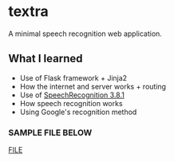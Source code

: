 # textra
A  minimal speech recognition web application.

## What I learned
* Use of Flask framework + Jinja2
* How the internet and server works + routing
* Use of [SpeechRecognition 3.8.1](https://pypi.org/project/SpeechRecognition/)
* How speech recognition works
* Using Google's recognition method

### SAMPLE FILE BELOW
[FILE](https://www.voiptroubleshooter.com/open_speech/american/OSR_us_000_0010_8k.wav)
